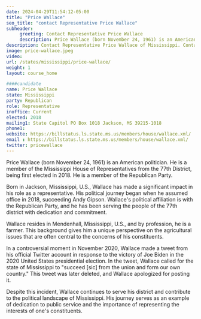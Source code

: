 ```yaml
---
date: 2024-04-29T11:54:12-05:00
title: "Price Wallace"
seo_title: "contact Representative Price Wallace"
subheader:
     greeting: Contact Representative Price Wallace
     description: Price Wallace (born November 24, 1961) is an American politician. He is a member of the Mississippi House of Representatives from the 77th District, being first elected in 2018. He is a member of the Republican Party.
description: Contact Representative Price Wallace of Mississippi. Contact information for Price Wallace includes email address, phone number, and mailing address.
image: price-wallace.jpeg
video:
url: /states/mississippi/price-wallace/
weight: 1
layout: course_home

####candidate
name: Price Wallace
state: Mississippi
party: Republican
role: Representative
inoffice: Current
elected: 2018
mailing1: State Capitol PO Box 1018 Jackson, MS 39215-1018
phone1: 
website: https://billstatus.ls.state.ms.us/members/house/wallace.xml/
email : https://billstatus.ls.state.ms.us/members/house/wallace.xml/
twitter: pricewallace
---
```

Price Wallace (born November 24, 1961) is an American politician. He is a member of the Mississippi House of Representatives from the 77th District, being first elected in 2018. He is a member of the Republican Party.

Born in Jackson, Mississippi, U.S., Wallace has made a significant impact in his role as a representative. His political journey began when he assumed office in 2018, succeeding Andy Gipson. Wallace's political affiliation is with the Republican Party, and he has been serving the people of the 77th district with dedication and commitment.

Wallace resides in Mendenhall, Mississippi, U.S., and by profession, he is a farmer. This background gives him a unique perspective on the agricultural issues that are often central to the concerns of his constituents.

In a controversial moment in November 2020, Wallace made a tweet from his official Twitter account in response to the victory of Joe Biden in the 2020 United States presidential election. In the tweet, Wallace called for the state of Mississippi to "succeed [sic] from the union and form our own country." This tweet was later deleted, and Wallace apologized for posting it.

Despite this incident, Wallace continues to serve his district and contribute to the political landscape of Mississippi. His journey serves as an example of dedication to public service and the importance of representing the interests of one's constituents.
